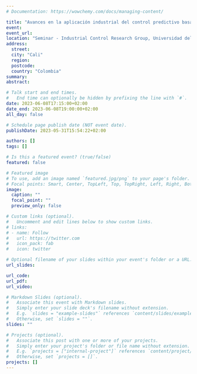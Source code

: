```yaml
---
# Documentation: https://wowchemy.com/docs/managing-content/

title: "Avances en la aplicación industrial del control predictivo basado en modelos para sistemas robóticos: Mejora de la eficiencia computacional y facilitación de la implementación"
event:
event_url:
location: "Seminar - Industrial Control Research Group, Universidad del Valle"
address:
  street:
  city: "Cali"
  region:
  postcode:
  country: "Colombia"
summary:
abstract:

# Talk start and end times.
#   End time can optionally be hidden by prefixing the line with `#`.
date: 2023-06-08T17:15:00+02:00
date_end: 2023-06-08T19:00:00+02:00
all_day: false

# Schedule page publish date (NOT event date).
publishDate: 2023-05-31T15:54:22+02:00

authors: []
tags: []

# Is this a featured event? (true/false)
featured: false

# Featured image
# To use, add an image named `featured.jpg/png` to your page's folder. 
# Focal points: Smart, Center, TopLeft, Top, TopRight, Left, Right, BottomLeft, Bottom, BottomRight.
image:
  caption: ""
  focal_point: ""
  preview_only: false

# Custom links (optional).
#   Uncomment and edit lines below to show custom links.
# links:
# - name: Follow
#   url: https://twitter.com
#   icon_pack: fab
#   icon: twitter

# Optional filename of your slides within your event's folder or a URL.
url_slides:

url_code:
url_pdf:
url_video:

# Markdown Slides (optional).
#   Associate this event with Markdown slides.
#   Simply enter your slide deck's filename without extension.
#   E.g. `slides = "example-slides"` references `content/slides/example-slides.md`.
#   Otherwise, set `slides = ""`.
slides: ""

# Projects (optional).
#   Associate this post with one or more of your projects.
#   Simply enter your project's folder or file name without extension.
#   E.g. `projects = ["internal-project"]` references `content/project/deep-learning/index.md`.
#   Otherwise, set `projects = []`.
projects: []
---
```

